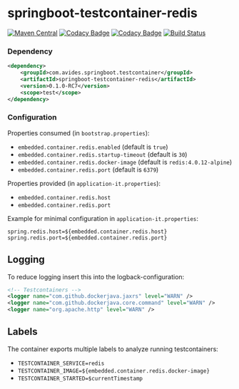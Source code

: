 springboot-testcontainer-redis
==============================

[![Maven Central](https://img.shields.io/maven-metadata/v/http/central.maven.org/maven2/com/avides/springboot/testcontainer/springboot-testcontainer-redis/maven-metadata.xml.svg)](https://search.maven.org/#search%7Cgav%7C1%7Cg%3A%22com.avides.springboot.testcontainer%22%20AND%20a%3A%22springboot-testcontainer-redis%22)
[![Codacy Badge](https://api.codacy.com/project/badge/Grade/72df4bf465a44e63895dd66b142bde8d)](https://www.codacy.com/app/avides-builds/springboot-testcontainer-redis)
[![Codacy Badge](https://api.codacy.com/project/badge/Coverage/72df4bf465a44e63895dd66b142bde8d)](https://www.codacy.com/app/avides-builds/springboot-testcontainer-redis)
[![Build Status](https://travis-ci.org/springboot-testcontainer/springboot-testcontainer-redis.svg?branch=master)](https://travis-ci.org/springboot-testcontainer/springboot-testcontainer-redis)

### Dependency
```xml
<dependency>
	<groupId>com.avides.springboot.testcontainer</groupId>
	<artifactId>springboot-testcontainer-redis</artifactId>
	<version>0.1.0-RC7</version>
	<scope>test</scope>
</dependency>
```

### Configuration
Properties consumed (in `bootstrap.properties`):
- `embedded.container.redis.enabled` (default is `true`)
- `embedded.container.redis.startup-timeout` (default is `30`)
- `embedded.container.redis.docker-image` (default is `redis:4.0.12-alpine`)
- `embedded.container.redis.port` (default is `6379`)

Properties provided (in `application-it.properties`):
- `embedded.container.redis.host`
- `embedded.container.redis.port`

Example for minimal configuration in `application-it.properties`:
```
spring.redis.host=${embedded.container.redis.host} 
spring.redis.port=${embedded.container.redis.port}
```

## Logging
To reduce logging insert this into the logback-configuration:
```xml
<!-- Testcontainers -->
<logger name="com.github.dockerjava.jaxrs" level="WARN" />
<logger name="com.github.dockerjava.core.command" level="WARN" />
<logger name="org.apache.http" level="WARN" />
```

## Labels
The container exports multiple labels to analyze running testcontainers:
- `TESTCONTAINER_SERVICE=redis`
- `TESTCONTAINER_IMAGE=${embedded.container.redis.docker-image}`
- `TESTCONTAINER_STARTED=$currentTimestamp`
